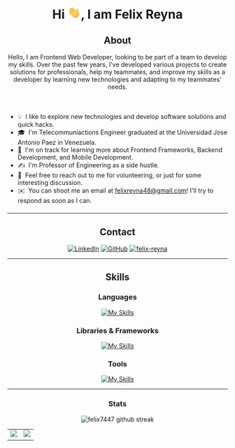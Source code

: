 <h1 align="center">Hi <img src="https://raw.githubusercontent.com/ABSphreak/ABSphreak/master/gifs/Hi.gif" width="30px">, I am Felix Reyna </h1>
<div align="center">
  
## About
Hello, I am Frontend Web Developer,  looking to be part of a team to develop my skills. Over the past few years, I've developed various projects to create solutions for professionals, help my teammates, and improve my skills as a developer by learning new technologies and adapting to my teammates' needs.

<br/>

<ul align="left" style="margin: 20px 0;">
<li>
  💡 &nbsp;I like to explore new technologies and develop software solutions and quick hacks.
</li>
<li>
  🎓 &nbsp;I'm Telecommuniactions Engineer graduated at the Universidad Jose Antonio Paez in Venezuela.
</li>
<li>
  🌱 &nbsp;I'm on track for learning more about Frontend Frameworks, Backend Development, and Mobile Development.
</li>
<li>
  ✍️ &nbsp;I'm Professor of Engineering as a side hustle.
</li>
<li>
  💬 &nbsp;Feel free to reach out to me for volunteering, or just for some interesting discussion.
</li>
<li>
  ✉️ &nbsp;You can shoot me an email at <a href="mailto:felixreyna48@gmail.com">felixreyna48@gmail.com</a>! I'll try to respond as soon as I can.
</li>
</ul>

-------------------

## Contact
<a href="https://www.linkedin.com/in/felix-reyna/">![LinkedIn](https://img.shields.io/badge/LinkedIn-0077B5?style=for-the-badge&logo=linkedin&logoColor=white)</a> <a href="https://github.com/Felix7447/">![GitHub](https://img.shields.io/badge/GitHub-100000?style=for-the-badge&logo=github&logoColor=white)</a>
<a href="mailto:felixreyna48@gmail.com" target="blank"><img
         src="https://img.shields.io/badge/gmail-EA4335.svg?style=for-the-badge&logo=gmail&logoColor=white"
         alt="felix-reyna"/></a>

-------------------

## Skills

### Languages
[![My Skills](https://skillicons.dev/icons?i=html,css,js,ts)](https://skillicons.dev)

### Libraries & Frameworks
[![My Skills](https://skillicons.dev/icons?i=nextjs,react,graphql,sass,tailwind,styledcomponents)](https://skillicons.dev)

### Tools
[![My Skills](https://skillicons.dev/icons?i=webpack,vite,git,github,vscode)](https://skillicons.dev)
  
-------------------
### Stats

![felix7447 github streak](https://github-readme-streak-stats.herokuapp.com/?user=felix7447&theme=radical&include_all_commits=true&count_private=true)

<table>
  <tr>
    <td valign="top"><img src="https://github-readme-stats.vercel.app/api/top-langs/?username=felix7447&langs_count=10&theme=tokyonight&layout=compact"/></td>
    <td valign="top"><img src="https://github-readme-stats.vercel.app/api?username=felix7447&show_icons=true&theme=synthwave"/></td>
  </tr>
</table>

 <div>

<!---
Felix7447/Felix7447 is a ✨ special ✨ repository because its `README.md` (this file) appears on your GitHub profile.
You can click the Preview link to take a look at your changes.
--->
